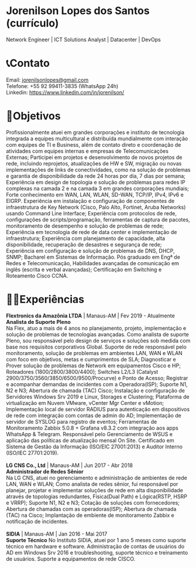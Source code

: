 # Jorenilson Lopes dos Santos (currículo)
Network Engineer | ICT Solutions Analyst | Datacenter | DevOps


# 📞Contato
Email: jorenilsonlopes@gmail.com
<br>Telefone: +55 92 99411-3835 (WhatsApp 24h)
<br>Linkedin: https://www.linkedin.com/in/jorenilson/

# 🎯Objetivos
Profissionalmente atuei em grandes corporações e instituto de tecnologia integrada a equipes
multicultural e distribuída mundialmente com interação com equipes de TI e Business, além de contato
direto e coordenação de atividades com equipes internas e empresas de Telecomunicações Externas;
Participei em projetos e desenvolvimento de novos projetos de rede, incluindo reprojetos, atualizações
de HW e SW, migração ou novas implementações de links de conectividades, como na solução de
problemas e garantia de disponibilidade da rede 24 horas por dia, 7 dias por semana; Experiência em
design de topologia e solução de problemas para redes IP complexas na camada 2 e na camada 3 em
grandes corporações mundiais; Forte conhecimento em WAN, LAN, WLAN, SD-WAN, TCP/IP, IPv4, IPv6 e
EIGRP. Experiência em instalação e configuração de componentes de infraestrutura de Key Network
(Cisco, Palo Alto, Fortinet, Aruba Networks) usando Command Line Interface; Experiência com
protocolos de rede, configurações de scripts/programação, ferramentas de captura de pacotes,
monitoramento de desempenho e solução de problemas de rede; Experiência em tecnologia de rede de
data center e implementação de infraestrutura; Experiência com planejamento de capacidade, alta
disponibilidade, recuperação de desastres e segurança de rede; Experiência em configuração e solução
de problemas de DNS, DHCP, SNMP;
Bacharel em Sistemas de Informação. Pós graduado em Engª de Redes e Telecomunicação, Habilidades
avançadas de comunicação em inglês (escrita e verbal avançadas); Certificação em Switching e
Roteamento Cisco CCNA.

# 👴🏽Experiências
<b>Flextronics da Amazônia LTDA</b> | Manaus-AM | Fev 2019 - Atualmente
<br><b>Analista de Suporte Pleno</b>
<br>Na Flex, atuo a mais de 4 anos no planejamento, projeto, implementação e solução de problemas de
tecnologias avançadas. Como analista de suporte Pleno, sou responsável pelo design de serviços e
soluções sob medida com base nos requisitos corporativos Global. Suporte de rede responsável pelo
monitoramento, solução de problemas em ambientes LAN, WAN e WLAN com foco em objetivos, metas
e cumprimentos de SLA; Diagnosticar e Prover solução de problemas de Network em equipamentos
Cisco e HP; Roteadores (1800/2800/3800/4400); Switches L2/L3 (Catalyst
2900/3750/3560/3850/6500/9500/Procurve) e Ponto de Acesso; Registrar e acompanhar demandas
de incidentes com a Operadora(ISP); Suporte N1, N2 e N3; Abertura de chamada (TAC) Cisco; Instalação
e configuração de Servidores Windows Srv 2019 e Linux, Storages e Clustering; Plataforma de
virtualização em Nuvem VMware, vCenter Mgr Center e vMotion; Implementação local de servidor
RADIUS para autenticação em dispositivos de rede com integração com contas de admin do AD;
Implementação de servidor de SYSLOG para registro de eventos; Ferramentas de Monitoramento
Zabbix 5.0.8 + Grafana v8.3.2 com integração aos apps WhatsApp & Telegram. Responsável pelo
Gerenciamento de WSUS e aplicação das políticas de atualização mensal On Site.
Certificado em Sistema de Gestão da Informação (ISO/EIC 27001:2013) e Auditor Interno (ISO/IEC
27701:2019).
<br>
<br>
<b>LG CNS Co., Ltd</b> | Manaus-AM | Jun 2017 - Abr 2018
<br><b>Administrador de Redes Sênior</b>
<br>Na LG CNS, atuei no gerenciamento e administração de ambientes de rede LAN, WAN e WLAN; Como
analista de redes sênior, fui responsável por planejar, projetar e implementar soluções de rede em alta
disponibilidade através de topologias redundantes, Física(Dual Path) e Lógica(RSTP, HSRP e VRRP);
Suporte N1, N2 e N3; Cotação de soluções com fornecedores; Abertura de chamadas com as
operadoras(ISP); Abertura de chamada (TAC) na Cisco;
Implantação de embiente de monitoramento Zabbix e notificação de incidentes.
<br>
<br>
<b>SIDIA</b> | Manaus-AM | Jan 2016 - Mai 2017
<br><b>Suporte Técnico</b>
No Instituto SIDIA, atuei por 1 ano 5 meses como suporte técnico em hardware e software.
Administração de contas de usuários do AD em Windows Srv 2016 e troubleshooting, suporte técnico e
treinamento de usuários. Suporte a equipamentos de rede CISCO.
